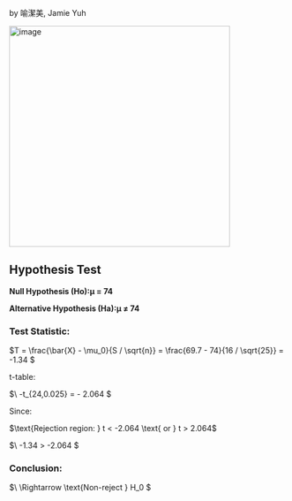 by 喻潔美, Jamie Yuh

<img width="400" alt="image" src="https://github.com/user-attachments/assets/9e68ea27-3126-4225-b542-15adc57914dc" />  

## Hypothesis Test

**Null Hypothesis (Ho):μ = 74**     

**Alternative Hypothesis (Ha):μ ≠ 74**  


### Test Statistic:

$T = \frac{\bar{X} - \mu_0}{S / \sqrt{n}} = \frac{69.7 - 74}{16 / \sqrt{25}} = -1.34 \$


t-table:

$\ -t_{24,0.025} = \- 2.064 \$

Since:

$\text{Rejection region: } t < -2.064 \text{ or } t > 2.064\$


$\ -1.34 > -2.064 \$

### Conclusion:

$\ \Rightarrow \text{Non-reject } H_0 \$
